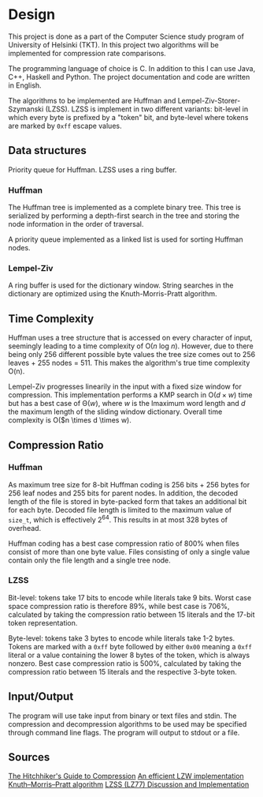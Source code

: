 # Design

This project is done as a part of the Computer Science study program of University of Helsinki (TKT).
In this project two algorithms will be implemented for compression rate comparisons.

The programming language of choice is C. In addition to this I can use Java, C++, Haskell and Python.
The project documentation and code are written in English.

The algorithms to be implemented are Huffman and Lempel-Ziv-Storer-Szymanski (LZSS).
LZSS is implement in two different variants: bit-level in which every byte is prefixed by a "token" bit,
and byte-level where tokens are marked by `0xff` escape values.

## Data structures
Priority queue for Huffman. LZSS uses a ring buffer.

### Huffman
The Huffman tree is implemented as a complete binary tree.
This tree is serialized by performing a depth-first search in the tree and storing the node information in the order of traversal.  

A priority queue implemented as a linked list is used for sorting Huffman nodes.

### Lempel-Ziv

A ring buffer is used for the dictionary window.
String searches in the dictionary are optimized using the Knuth-Morris-Pratt algorithm.

## Time Complexity

Huffman uses a tree structure that is accessed on every character of input, seemingly leading to a time complexity of O($n$ log $n$).
However, due to there being only 256 different possible byte values the tree size comes out to 256 leaves + 255 nodes = 511.
This makes the algorithm's true time complexity O(n).

Lempel-Ziv progresses linearily in the input with a fixed size window for compression.
This implementation performs a KMP search in O($d \times w$) time but has a best case of &Theta;($w$),
where $w$ is the lmaximum word length and $d$ the maximum length of the sliding window dictionary.
Overall time complexity is O($n \times d \times w).

## Compression Ratio

### Huffman

As maximum tree size for 8-bit Huffman coding is 256 bits + 256 bytes for 256 leaf nodes and 255 bits for parent nodes.
In addition, the decoded length of the file is stored in byte-packed form that takes an additional bit for each byte.
Decoded file length is limited to the maximum value of `size_t`, which is effectively $2^64$.
This results in at most 328 bytes of overhead.

Huffman coding has a best case compression ratio of 800% when files consist of more than one byte value. Files consisting of only a single value contain only the file length and a single tree node.

### LZSS
Bit-level: tokens take 17 bits to encode while literals take 9 bits. Worst case space compression ratio is therefore 89%, while best case is 706%, calculated by taking the compression ratio between 15 literals and the 17-bit token representation.

Byte-level: tokens take 3 bytes to encode while literals take 1-2 bytes. Tokens are marked with a `0xff` byte followed by either `0x00` meaning a `0xff` literal or a value containing the lower 8 bytes of the token, which is always nonzero. Best case compression ratio is 500%, calculated by taking the compression ratio between 15 literals and the respective 3-byte token.

## Input/Output

The program will use take input from binary or text files and stdin.
The compression and decompression algorithms to be used may be specified through command line flags.
The program will output to stdout or a file.

## Sources
[The Hitchhiker's Guide to Compression](https://go-compression.github.io/algorithms/huffman/)
[An efficient LZW implementation](http://warp.povusers.org/EfficientLZW/)
[Knuth–Morris–Pratt algorithm](https://en.wikipedia.org/wiki/Knuth%E2%80%93Morris%E2%80%93Pratt_algorithm)
[LZSS (LZ77) Discussion and Implementation](https://michaeldipperstein.github.io/lzss.html)
